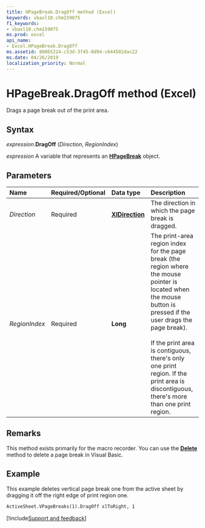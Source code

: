 ```yaml
---
title: HPageBreak.DragOff method (Excel)
keywords: vbaxl10.chm159075
f1_keywords:
- vbaxl10.chm159075
ms.prod: excel
api_name:
- Excel.HPageBreak.DragOff
ms.assetid: 80065224-c53d-3f45-8d94-c644502dac22
ms.date: 04/26/2019
localization_priority: Normal
---
```



# HPageBreak.DragOff method (Excel)

Drags a page break out of the print area.


## Syntax

_expression_.**DragOff** (_Direction_, _RegionIndex_)

_expression_ A variable that represents an **[HPageBreak](Excel.HPageBreak.md)** object.


## Parameters

|Name|Required/Optional|Data type|Description|
|:-----|:-----|:-----|:-----|
| _Direction_|Required| **[XlDirection](Excel.XlDirection.md)**|The direction in which the page break is dragged.|
| _RegionIndex_|Required| **Long**|The print-area region index for the page break (the region where the mouse pointer is located when the mouse button is pressed if the user drags the page break).<br/><br/>If the print area is contiguous, there's only one print region. If the print area is discontiguous, there's more than one print region.|

## Remarks

This method exists primarily for the macro recorder. You can use the **[Delete](Excel.HPageBreak.Delete.md)** method to delete a page break in Visual Basic.


## Example

This example deletes vertical page break one from the active sheet by dragging it off the right edge of print region one.

```vb
ActiveSheet.VPageBreaks(1).DragOff xlToRight, 1
```




[!include[Support and feedback](~/includes/feedback-boilerplate.md)]